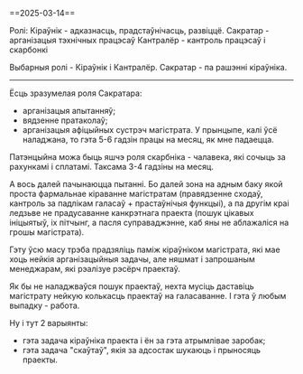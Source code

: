 ==2025-03-14==

Ролі:
Кіраўнік - адказнасць, прадстаўнічасць, развіццё.
Сакратар - арганізацыя тэхнічных працэсаў
Кантралёр - кантроль працэсаў і скарбонкі

Выбарныя ролі - Кіраўнік і Кантралёр.
Сакратар - па рашэнні кіраўніка.

***

Ёсць зразумелая роля Сакратара:
- арганізацыя апытанняў;
- вядзенне пратаколаў;
- арганізацыя афіцыйных сустрэч магістрата.
У прынцыпе, калі ўсё наладжана, то гэта 5-6 гадзін працы на месяц, як мне падаецца.

Патэнцыйна можа быць яшчэ роля скарбніка - чалавека, які сочыць за рахункамі і сплатамі.
Таксама 3-4 гадзіны на месяц.

А вось далей пачынаюцца пытанні. Бо далей зона на адным баку якой проста фармальнае кіраванне магістратам (правядзенне сходаў, кантроль за падлікам галасаў + прастаўнічыя функцыі), а па другім краі ледзьве не прадусаванне канкрэтнага праекта (пошук цікавых ініцыятыў, іх пітчынг, а пасля суправаджэнне, каб яны не аблажаліся на грошы магістрата).

Гэту ўсю масу трэба прадзяліць паміж кіраўніком магістрата, які мае хоць нейкія арганізацыйныя задачы, але няшмат і запрошаным менеджарам, які рэалізуе рэсёрч праектаў.

Як бы не наладжваўся пошук праектаў, нехта мусіць даставіць магістрату нейкую колькасць праектаў на галасаванне. І гэта ў любым выпадку - работа.

Ну і тут 2 варыянты:
- гэта задача кіраўніка праекта і ён за гэта атрымлівае заробак;
- гэта задача "скаўтаў", якія за адсостак шукаюць і прыносяць праекты.